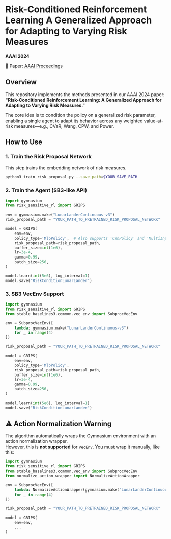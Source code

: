 # Risk-Conditioned Reinforcement Learning A Generalized Approach for Adapting to Varying Risk Measures  
**AAAI 2024**

📄 Paper: [AAAI Proceedings](https://ojs.aaai.org/index.php/AAAI/article/view/29589)

## Overview
This repository implements the methods presented in our AAAI 2024 paper:  
**"Risk-Conditioned Reinforcement Learning: A Generalized Approach for Adapting to Varying Risk Measures."**

The core idea is to condition the policy on a generalized risk parameter,  
enabling a single agent to adapt its behavior across any weighted value-at-risk measures—e.g., CVaR, Wang, CPW, and Power.

## How to Use

### 1. Train the Risk Proposal Network
This step trains the embedding network of risk measures.

```bash
python3 train_risk_proposal.py --save_path=$YOUR_SAVE_PATH 
```

### 2. Train the Agent (SB3-like API)

```python
import gymnasium
from risk_sensitive_rl import GRIPS

env = gymnasium.make("LunarLanderContinuous-v3")
risk_proposal_path = "YOUR_PATH_TO_PRETRAINED_RISK_PROPOSAL_NETWORK"

model = GRIPS(
    env=env,
    policy_type='MlpPolicy',  # Also supports 'CnnPolicy' and 'MultiInputPolicy'
    risk_proposal_path=risk_proposal_path,
    buffer_size=int(1e6),
    lr=3e-4,
    gamma=0.99,
    batch_size=256,
)

model.learn(int(5e6), log_interval=1)
model.save("RiskConditionLunarLander")
```

### 3. SB3 VecEnv Support

```python
import gymnasium
from risk_sensitive_rl import GRIPS
from stable_baselines3.common.vec_env import SubprocVecEnv

env = SubprocVecEnv([
    lambda: gymnasium.make("LunarLanderContinuous-v3")
    for _ in range(4)
])

risk_proposal_path = "YOUR_PATH_TO_PRETRAINED_RISK_PROPOSAL_NETWORK"

model = GRIPS(
    env=env,
    policy_type='MlpPolicy',
    risk_proposal_path=risk_proposal_path,
    buffer_size=int(1e6),
    lr=3e-4,
    gamma=0.99,
    batch_size=256,
)

model.learn(int(5e6), log_interval=1)
model.save("RiskConditionLunarLander")
```

## ⚠️ Action Normalization Warning

The algorithm automatically wraps the Gymnasium environment with an action normalization wrapper.  
However, this is **not supported** for `VecEnv`. You must wrap it manually, like this:

```python
import gymnasium
from risk_sensitive_rl import GRIPS
from stable_baselines3.common.vec_env import SubprocVecEnv
from normalize_action_wrapper import NormalizeActionWrapper

env = SubprocVecEnv([
    lambda: NormalizeActionWrapper(gymnasium.make("LunarLanderContinuous-v3"))
    for _ in range(4)
])

risk_proposal_path = "YOUR_PATH_TO_PRETRAINED_RISK_PROPOSAL_NETWORK"

model = GRIPS(
    env=env,
    ...
)
```
